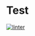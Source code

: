 # Test
[![linter](https://github.com/Abdullah-Al-Rashid/Test/workflows/linter/badge.svg)](https://github.com/marketplace/actions/super-linter)         
